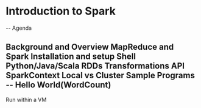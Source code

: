# Introduction to Spark

-- Agenda

Background and Overview
MapReduce and Spark
Installation and setup
Shell
Python/Java/Scala
RDDs
Transformations
API
SparkContext
 Local vs Cluster
Sample Programs
-- Hello World(WordCount)
-- 
Run within a VM
